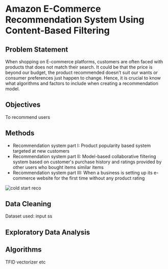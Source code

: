 # Amazon E-Commerce Recommendation System Using Content-Based Filtering

## Problem Statement 
When shopping on E-commerce platforms, customers are often faced with products that does not match their search. It could be that the price is beyond our budget, the product recommended doesn’t suit our wants or consumer preferences just happen to change. Hence, it is crucial to know what algorithms and factors to include when creating a recommendation model.

## Objectives
To recommend users 

## Methods 
- Recommendation system part I: Product popularity based system targeted at new customers<br />
- Recommendation system part II: Model-based collaborative filtering system based on customer's purchase history and ratings provided by other users who bought items similar items<br />
- Recommendation system part III: When a business is setting up its e-commerce website for the first time without any product rating<br />

![cold start reco](https://user-images.githubusercontent.com/58731785/100766577-c2234580-3433-11eb-8d19-0cedd6f14b49.png)


## Data Cleaning 
Dataset used: input ss

## Exploratory Data Analysis 

## Algorithms 
TFID vectorizer etc 
